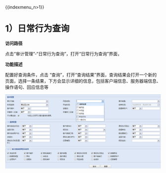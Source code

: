 {{indexmenu_n>1}}

# 1）日常行为查询

**访问路径**

点击“审计管理”-“日常行为查询”，打开“日常行为查询”界面，

**功能描述**

配置好查询条件，点击
“查询”，打开“查询结果”界面，查询结果会打开一个新的页面，选择一条结果，下方会显示详细的信息，包括客户端信息、服务器端信息、操作语句、回应信息等

![](/images/operation/audit/aud/aud-1.png)
